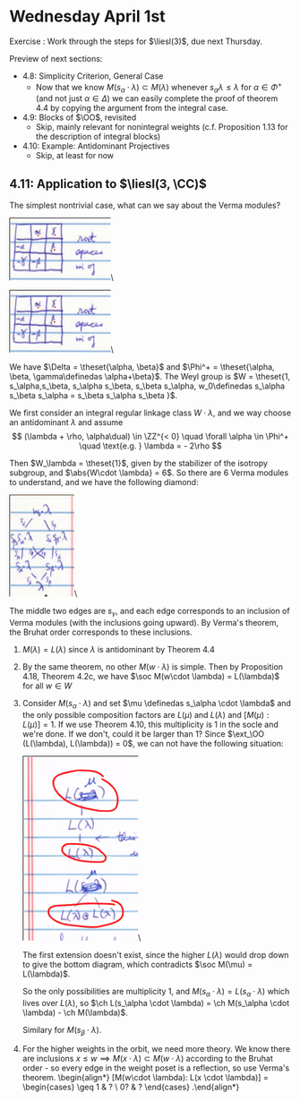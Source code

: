 # Wednesday April 1st

Exercise
: Work through the steps for $\liesl(3)$, due next Thursday.

Preview of next sections:

- 4.8: Simplicity Criterion, General Case
  - Now that we know $M(s_\alpha \cdot \lambda) \subset M(\lambda)$ whenever $s_\alpha \lambda \leq \lambda$ for $\alpha \in \Phi^+$ (and not just $\alpha \in \Delta$) we can easily complete the proof of theorem 4.4 by copying the argument from the integral case.
- 4.9: Blocks of $\OO$, revisited
  - Skip, mainly relevant for nonintegral weights (c.f. Proposition 1.13 for the description of integral blocks)
- 4.10: Example: Antidominant Projectives
  - Skip, at least for now

## 4.11: Application to $\liesl(3, \CC)$

The simplest nontrivial case, what can we say about the Verma modules?

![Image](figures/2020-04-01-09:29.png)\

![Image](figures/2020-04-01-09:29.png)\

We have $\Delta = \theset{\alpha, \beta}$ and $\Phi^+ = \theset{\alpha, \beta, \gamma\definedas \alpha+\beta}$.
The Weyl group is $W = \theset{1, s_\alpha,s_\beta, s_\alpha s_\beta, s_\beta s_\alpha, w_0\definedas s_\alpha s_\beta s_\alpha = s_\beta s_\alpha s_\beta  }$.

We first consider an integral regular linkage class $W\cdot \lambda$, and we way choose an antidominant $\lambda$ and assume
$$
(\lambda + \rho, \alpha\dual) \in \ZZ^{< 0} \quad \forall \alpha \in \Phi^+ \quad \text{e.g. } \lambda = - 2\rho
$$

Then $W_\lambda = \theset{1}$, given by the stabilizer of the isotropy subgroup, and $\abs{W\cdot \lambda} = 6$.
So there are 6 Verma modules to understand, and we have the following diamond:


![Image](figures/2020-04-01-09:33.png)\

The middle two edges are $s_\gamma$, and each edge corresponds to an inclusion of Verma modules (with the inclusions going upward).
By Verma's theorem, the Bruhat order corresponds to these inclusions.

1. $M(\lambda) = L(\lambda)$ since $\lambda$ is antidominant by Theorem 4.4

2. By the same theorem, no other $M(w\cdot \lambda)$ is simple.
    Then by Proposition 4.18, Theorem 4.2c, we have $\soc M(w\cdot \lambda) = L(\lambda)$ for all $w\in W$

3. Consider $M(s_\alpha \cdot \lambda)$ and set $\mu \definedas s_\alpha \cdot \lambda$ and the only possible composition factors are $L(\mu)$ and $L(\lambda)$ and $[M(\mu): L(\mu) ] = 1$.
    If we use Theorem 4.10, this multiplicity is 1 in the socle and we're done.
    If we don't, could it be larger than 1? Since $\ext_\OO (L(\lambda), L(\lambda)) = 0$, we can not have the following situation:

    ![Image](figures/2020-04-01-09:36.png)\

    The first extension doesn't exist, since the higher $L(\lambda)$ would drop down to give the bottom diagram, which contradicts $\soc M(\mu) =  L(\lambda)$.

    So the only possibilities are multiplicity 1, and $M(s_\alpha \cdot \lambda) = L(s_\alpha \cdot \lambda)$ which lives over $L(\lambda)$, so $\ch L(s_\alpha \cdot \lambda) = \ch M(s_\alpha \cdot \lambda) - \ch M(\lambda)$.

    Similary for $M(s_\beta \cdot \lambda)$.

4. For the higher weights in the orbit, we need more theory.
    We know there are inclusions $x\leq w \implies M(x\cdot \lambda) \subset M(w\cdot \lambda)$ according to the Bruhat order - so every edge in the weight poset is a reflection, so use Verma's theorem.
    \begin{align*}
    [M(w\cdot \lambda): L(x \cdot \lambda)] = \begin{cases}
    \geq 1 & ? \\
    0? & ?
    \end{cases}
    .\end{align*}

